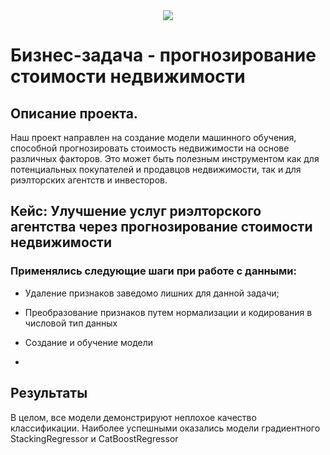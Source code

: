 <center> <img src="https://advantagefinancesa.com.au/wp-content/uploads/2017/04/Investing-in-property-doesnt-have-to-cost-you-millions-_717_6053220_0_14102411_1000.jpg"> </center>


# Бизнес-задача - прогнозирование стоимости недвижимости

## Описание проекта.

Наш проект направлен на создание модели машинного обучения, способной прогнозировать стоимость недвижимости на основе различных факторов. 
Это может быть полезным инструментом как для потенциальных покупателей и продавцов недвижимости, так и для риэлторских агентств и инвесторов.

## Кейс: Улучшение услуг риэлторского агентства через прогнозирование стоимости недвижимости


### Применялись следующие шаги при работе с данными:

* Удаление признаков заведомо лишних для данной задачи;

* Преобразование признаков путем нормализации и кодирования в числовой тип данных

* Создание и обучение модели

* 

## Результаты

В целом, все модели демонстрируют неплохое качество классификации. Наиболее успешными оказались модели градиентного StackingRegressor и CatBoostRegressor
